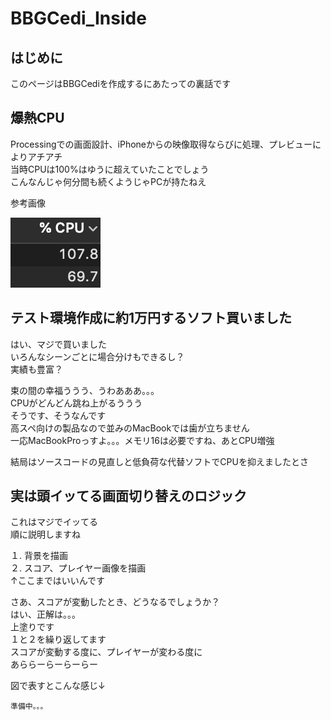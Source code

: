 # BBGCedi_Inside

## はじめに
このページはBBGCediを作成するにあたっての裏話です

## 爆熱CPU
Processingでの画面設計、iPhoneからの映像取得ならびに処理、プレビューによりアチアチ  
当時CPUは100%はゆうに超えていたことでしょう  
こんなんじゃ何分間も続くようじゃPCが持たねえ  

参考画像

<img src="img/cpu.png"  width="144" height="112" title="over100">

## テスト環境作成に約1万円するソフト買いました
はい、マジで買いました  
いろんなシーンごとに場合分けもできるし？  
実績も豊富？

束の間の幸福ううう、うわあああ。。。  
CPUがどんどん跳ね上がるううう  
そうです、そうなんです  
高スペ向けの製品なので並みのMacBookでは歯が立ちません  
一応MacBookProっすよ。。。メモリ16は必要ですね、あとCPU増強

結局はソースコードの見直しと低負荷な代替ソフトでCPUを抑えましたとさ

## 実は頭イッてる画面切り替えのロジック
これはマジでイッてる  
順に説明しますね

１. 背景を描画  
２. スコア、プレイヤー画像を描画  
↑ここまではいいんです

さあ、スコアが変動したとき、どうなるでしょうか？  
はい、正解は。。。  
上塗りです  
１と２を繰り返してます  
スコアが変動する度に、プレイヤーが変わる度に  
あららーらーらーらー

図で表すとこんな感じ↓

```
準備中。。。
```
